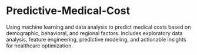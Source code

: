 # Predictive-Medical-Cost
Using machine learning and data analysis to predict medical costs based on demographic, behavioral, and regional factors. Includes exploratory data analysis, feature engineering, predictive modeling, and actionable insights for healthcare optimization.
